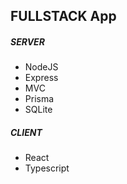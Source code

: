 ## FULLSTACK App

##### SERVER

- NodeJS
- Express
- MVC
- Prisma
- SQLite

##### CLIENT

- React
- Typescript
